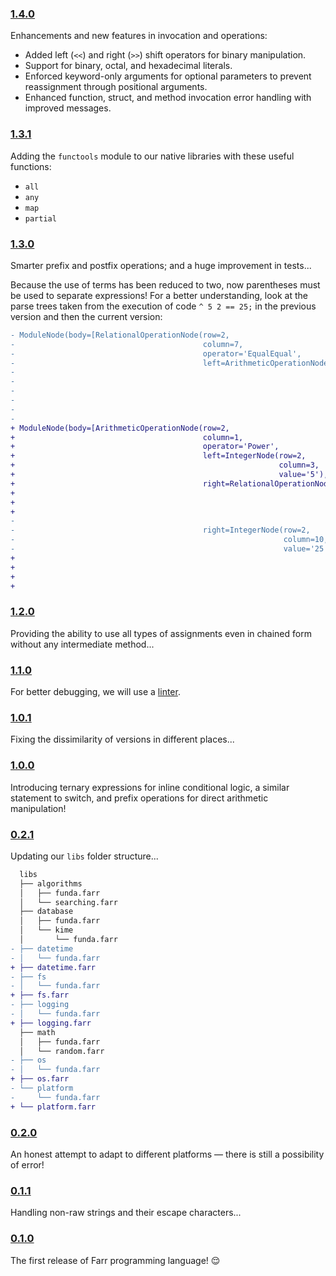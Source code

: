 ### [1.4.0](https://github.com/sheikhartin/farr/releases/tag/1.4.0)

Enhancements and new features in invocation and operations:

- Added left (`<<`) and right (`>>`) shift operators for binary manipulation.
- Support for binary, octal, and hexadecimal literals.
- Enforced keyword-only arguments for optional parameters to prevent reassignment through positional arguments.
- Enhanced function, struct, and method invocation error handling with improved messages.

### [1.3.1](https://github.com/sheikhartin/farr/releases/tag/1.3.1)

Adding the `functools` module to our native libraries with these useful functions:

- `all`
- `any`
- `map`
- `partial`

### [1.3.0](https://github.com/sheikhartin/farr/releases/tag/1.3.0)

Smarter prefix and postfix operations; and a huge improvement in tests...

Because the use of terms has been reduced to two, now parentheses must be used to separate expressions! For a better understanding, look at the parse trees taken from the execution of code `^ 5 2 == 25;` in the previous version and then the current version:

```diff
- ModuleNode(body=[RelationalOperationNode(row=2,
-                                          column=7,
-                                          operator='EqualEqual',
-                                          left=ArithmeticOperationNode(row=2,
-                                                                       column=1,
-                                                                       operator='Power',
-                                                                       left=IntegerNode(row=2,
-                                                                                        column=3,
-                                                                                        value='5'),
-                                                                       right=IntegerNode(row=2,
+ ModuleNode(body=[ArithmeticOperationNode(row=2,
+                                          column=1,
+                                          operator='Power',
+                                          left=IntegerNode(row=2,
+                                                           column=3,
+                                                           value='5'),
+                                          right=RelationalOperationNode(row=2,
+                                                                        column=7,
+                                                                        operator='EqualEqual',
+                                                                        left=IntegerNode(row=2,
-                                                                                         value='2')),
-                                          right=IntegerNode(row=2,
-                                                            column=10,
-                                                            value='25'))])
+                                                                                         value='2'),
+                                                                        right=IntegerNode(row=2,
+                                                                                          column=10,
+                                                                                          value='25')))])
```

### [1.2.0](https://github.com/sheikhartin/farr/releases/tag/1.2.0)

Providing the ability to use all types of assignments even in chained form without any intermediate method...

### [1.1.0](https://github.com/sheikhartin/farr/releases/tag/1.1.0)

For better debugging, we will use a [linter](https://github.com/astral-sh/ruff).

### [1.0.1](https://github.com/sheikhartin/farr/releases/tag/1.0.1)

Fixing the dissimilarity of versions in different places...

### [1.0.0](https://github.com/sheikhartin/farr/releases/tag/1.0.0)

Introducing ternary expressions for inline conditional logic, a similar statement to switch, and prefix operations for direct arithmetic manipulation!

### [0.2.1](https://github.com/sheikhartin/farr/releases/tag/0.2.1)

Updating our `libs` folder structure...

```diff
  libs
  ├── algorithms
  │   ├── funda.farr
  │   └── searching.farr
  ├── database
  │   ├── funda.farr
  │   └── kime
  │       └── funda.farr
- ├── datetime
- │   └── funda.farr
+ ├── datetime.farr
- ├── fs
- │   └── funda.farr
+ ├── fs.farr
- ├── logging
- │   └── funda.farr
+ ├── logging.farr
  ├── math
  │   ├── funda.farr
  │   └── random.farr
- ├── os
- │   └── funda.farr
+ ├── os.farr
- └── platform
-     └── funda.farr
+ └── platform.farr
```

### [0.2.0](https://github.com/sheikhartin/farr/releases/tag/0.2.0)

An honest attempt to adapt to different platforms — there is still a possibility of error!

### [0.1.1](https://github.com/sheikhartin/farr/releases/tag/0.1.1)

Handling non-raw strings and their escape characters...

### [0.1.0](https://github.com/sheikhartin/farr/releases/tag/0.1.0)

The first release of Farr programming language! :relieved:
